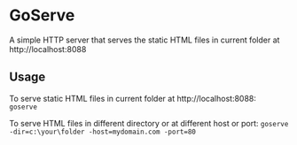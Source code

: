 # GoServe

A simple HTTP server that serves the static HTML files in current folder at http://localhost:8088

## Usage
To serve static HTML files in current folder at http://localhost:8088:  
`goserve`

To serve HTML files in different directory or at different host or port:
`goserve -dir=c:\your\folder -host=mydomain.com -port=80`

